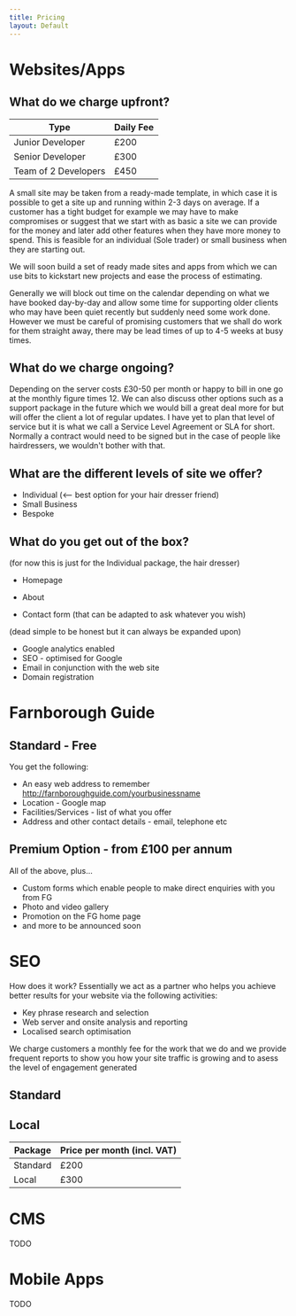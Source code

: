 ```yaml
---
title: Pricing
layout: Default
---
```


# Websites/Apps

## What do we charge upfront?

| Type | Daily Fee |
| --- | --- |
| Junior Developer |  £200 |
| Senior Developer |  £300 |
| Team of 2 Developers |  £450 |

A small site may be taken from a ready-made template, in which case it is possible to get a site up and running within 2-3 days on average. If a customer has a tight budget for example we may have to make compromises or suggest that we start with as basic a site we can provide for the money and later add other features when they have more money to spend. This is feasible for an individual (Sole trader) or small business when they are starting out. 

We will soon build a set of ready made sites and apps from which we can use bits to kickstart new projects and ease the process of estimating.

Generally we will block out time on the calendar depending on what we have booked day-by-day and allow some time for supporting older clients who may have been quiet recently but suddenly need some work done. However we must be careful of promising customers that we shall do work for them straight away, there may be lead times of up to 4-5 weeks at busy times.

## What do we charge ongoing?

Depending on the server costs £30-50 per month or happy to bill in one go at the monthly figure times 12. We can also discuss other options such as a support package in the future which we would bill a great deal more for but will offer the client a lot of regular updates. I have yet to plan that level of service but it is what we call a Service Level Agreement or SLA for short. Normally a contract would need to be signed but in the case of people like hairdressers, we wouldn't bother with that.

## What are the different levels of site we offer?

* Individual (<-- best option for your hair dresser friend)
* Small Business
* Bespoke

## What do you get out of the box?

(for now this is just for the Individual package, the hair dresser)

* Homepage

* About
* Contact form (that can be adapted to ask whatever you wish)

(dead simple to be honest but it can always be expanded upon)

* Google analytics enabled
* SEO - optimised for Google
* Email in conjunction with the web site
* Domain registration

# Farnborough Guide

## Standard - Free

You get the following: 

* An easy web address to remember http://farnboroughguide.com/yourbusinessname
* Location - Google map
* Facilities/Services - list of what you offer
* Address and other contact details - email, telephone etc

## Premium Option - from £100 per annum

All of the above, plus...

* Custom forms which enable people to make direct enquiries with you from FG
* Photo and video gallery
* Promotion on the FG home page
* and more to be announced soon
 
# SEO

How does it work? Essentially we act as a partner who helps you achieve better results for your website via the following activities:

* Key phrase research and selection
* Web server and onsite analysis and reporting
* Localised search optimisation

We charge customers a monthly fee for the work that we do and we provide frequent reports to show you how your site traffic is growing and to asess the level of engagement generated
## Standard


## Local

| Package | Price per month (incl. VAT) |
| --- | --- |
| Standard |  £200 |
| Local |  £300 |

# CMS

TODO

# Mobile Apps

TODO
